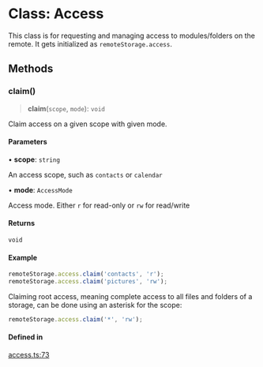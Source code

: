 # Class: Access

This class is for requesting and managing access to modules/folders on the
remote. It gets initialized as `remoteStorage.access`.

## Methods

### claim()

> **claim**(`scope`, `mode`): `void`

Claim access on a given scope with given mode.

#### Parameters

• **scope**: `string`

An access scope, such as `contacts` or `calendar`

• **mode**: `AccessMode`

Access mode. Either `r` for read-only or `rw` for read/write

#### Returns

`void`

#### Example

```javascript
remoteStorage.access.claim('contacts', 'r');
remoteStorage.access.claim('pictures', 'rw');
```

Claiming root access, meaning complete access to all files and folders of a storage, can be done using an asterisk for the scope:

```javascript
remoteStorage.access.claim('*', 'rw');
```

#### Defined in

[access.ts:73](https://github.com/remotestorage/remotestorage.js/blob/a199c15fb409a17fd444aa7fba846e7fecc5981d/src/access.ts#L73)
